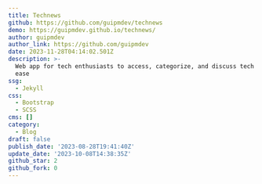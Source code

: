 ```yaml
---
title: Technews
github: https://github.com/guipmdev/technews
demo: https://guipmdev.github.io/technews/
author: guipmdev
author_link: https://github.com/guipmdev
date: 2023-11-28T04:14:02.501Z
description: >-
  Web app for tech enthusiasts to access, categorize, and discuss tech news with
  ease
ssg:
  - Jekyll
css:
  - Bootstrap
  - SCSS
cms: []
category:
  - Blog
draft: false
publish_date: '2023-08-28T19:41:40Z'
update_date: '2023-10-08T14:38:35Z'
github_star: 2
github_fork: 0
---
```

